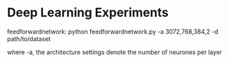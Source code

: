 # Deep Learning Experiments

feedforwardnetwork: python feedforwardnetwork.py -a 3072,768,384,2 -d path/to/dataset

where -a, the architecture settings denote the number of neurones per layer

